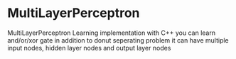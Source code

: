 # MultiLayerPerceptron
MultiLayerPerceptron Learning implementation with C++
you can learn and/or/xor gate in addition to donut seperating problem
it can have multiple input nodes, hidden layer nodes and output layer nodes
